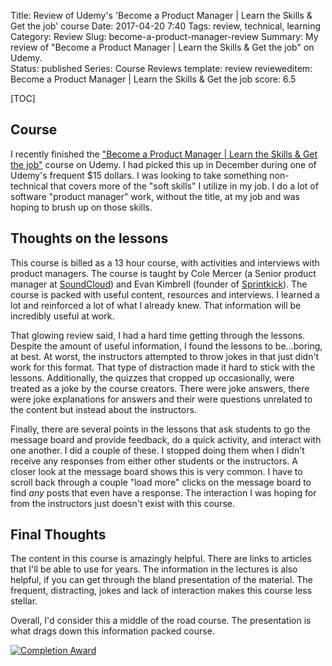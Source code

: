 Title: Review of Udemy's 'Become a Product Manager  | Learn the Skills & Get the job' course
Date: 2017-04-20 7:40
Tags: review, technical, learning
Category: Review
Slug: become-a-product-manager-review
Summary: My review of "Become a Product Manager  | Learn the Skills & Get the job" on Udemy.  
Status: published
Series: Course Reviews
template: review
revieweditem: Become a Product Manager  | Learn the Skills & Get the job
score: 6.5

[TOC]

## Course

I recently finished the ["Become a Product Manager  | Learn the Skills & Get the job"][1] course on Udemy. I had picked
this up in December during one of Udemy's frequent $15 dollars. I was looking to take something non-technical that covers
more of the "soft skills" I utilize in my job. I do a lot of software "product manager" work, without the title, at my job
and was hoping to brush up on those skills.

## Thoughts on the lessons

This course is billed as a 13 hour course, with activities and interviews with product managers. The course is taught by
Cole Mercer (a Senior product manager at [SoundCloud][2]) and Evan Kimbrell (founder of [Sprintkick][3]). The course is
packed with useful content, resources and interviews. I learned a lot and reinforced a lot of what I already knew. That
information will be incredibly useful at work.

That glowing review said, I had a hard time getting through the lessons. Despite the amount of useful information, I found
the lessons to be...boring, at best. At worst, the instructors attempted to throw jokes in that just didn't work for this format.
That type of distraction made it hard to stick with the lessons. Additionally, the quizzes that cropped up occasionally, were
treated as a joke by the course creators. There were joke answers, there were joke explanations for answers and their were
questions unrelated to the content but instead about the instructors.

Finally, there are several points in the lessons that ask students to go the message board and provide feedback, do a quick activity,
and interact with one another. I did a couple of these. I stopped doing them when I didn't receive any responses from either other
students or the instructors. A closer look at the message board shows this is very common. I have to scroll back through a couple
"load more" clicks on the message board to find *any* posts that even have a response. The interaction I was hoping for from the
instructors just doesn't exist with this course.

## Final Thoughts

The content in this course is amazingly helpful. There are links to articles that I'll be able to use for years. The information
in the lectures is also helpful, if you can get through the bland presentation of the material. The frequent, distracting, jokes and
lack of interaction makes this course less stellar.

Overall, I'd consider this a middle of the road course. The presentation is what drags down this information packed course.


[![Completion Award][4]][5]



 [1]: https://www.udemy.com/become-a-product-manager-learn-the-skills-get-a-job/learn/v4/overview
 [2]: https://soundcloud.com/
 [3]: http://www.sprintkick.com/
 [4]: {attach}images/udemy-become-a-product-manager-completion.jpg
 [5]: https://ude.my/UC-XK0L2MOQ
